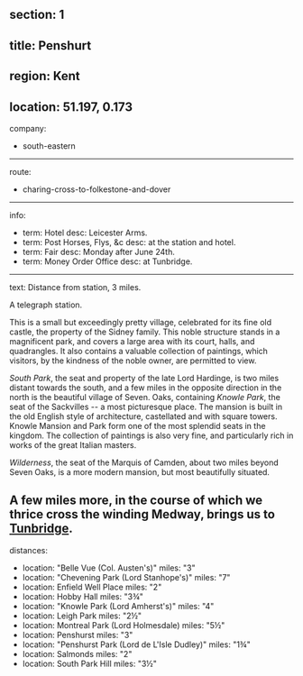 section: 1
----
title: Penshurt
----
region: Kent
----
location: 51.197, 0.173
----
company:
- south-eastern
----
route:
- charing-cross-to-folkestone-and-dover
----
info:
- term: Hotel
  desc: Leicester Arms.
- term: Post Horses, Flys, &c
  desc: at the station and hotel.
- term: Fair
  desc: Monday after June 24th.
- term: Money Order Office
  desc: at Tunbridge.
----
text: Distance from station, 3 miles.

A telegraph station.

This is a small but exceedingly pretty village, celebrated for its fine old castle, the property of the Sidney family. This noble structure stands in a magnificent park, and covers a large area with its court, halls, and quadrangles. It also contains a valuable collection of paintings, which visitors, by the kindness of the noble owner, are permitted to view.

*South Park*, the seat and property of the late Lord Hardinge, is two miles distant towards the south, and a few miles in the opposite direction in the north is the beautiful village of Seven. Oaks, containing *Knowle Park*, the seat of the Sackvilles -- a most picturesque place. The mansion is built in the old English style of architecture, castellated and with square towers. Knowle Mansion and Park form one of the most splendid seats in the kingdom. The collection of paintings is also very fine, and particularly rich in works of the great Italian masters.

*Wilderness*, the seat of the Marquis of Camden, about two miles beyond Seven Oaks, is a more modern mansion, but most beautifully situated.

A few miles more, in the course of which we thrice cross the winding Medway, brings us to [Tunbridge](/stations/tunbridge).
----
distances:
- location: "Belle Vue (Col. Austen's)"
  miles: "3"
- location: "Chevening Park (Lord Stanhope's)"
  miles: "7"
- location: Enfield Well Place
  miles: "2"
- location: Hobby Hall
  miles: "3¾"
- location: "Knowle Park (Lord Amherst's)"
  miles: "4"
- location: Leigh Park
  miles: "2½"
- location: Montreal Park (Lord Holmesdale)
  miles: "5½"
- location: Penshurst
  miles: "3"
- location: "Penshurst Park (Lord de L'Isle Dudley)"
  miles: "1¾"
- location: Salmonds
  miles: "2"
- location: South Park Hill
  miles: "3½"
